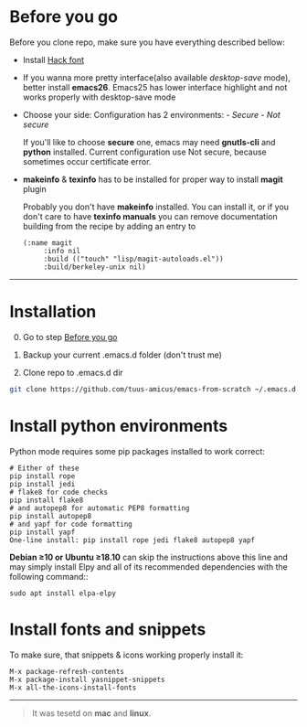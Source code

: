 # Before you go

Before you clone repo, make sure you have everything described bellow:

* Install [Hack font](https://github.com/source-foundry/Hack)
* If you wanna more pretty interface(also available *desktop-save* mode), better install **emacs26**. Emacs25 has lower interface highlight and not works properly with desktop-save mode
* Choose your side: 
    Configuration has 2 environments:
        - *Secure*
        - *Not secure*

    If you'll like to choose **secure** one, emacs may need **gnutls-cli** and **python** installed. Current configuration use Not secure, because sometimes occur certificate error.

* **makeinfo** & **texinfo** has to be installed for proper way to install **magit** plugin

    Probably you don't have **makeinfo** installed. You can install it, or if you don't care to have **texinfo manuals** you can remove documentation building from the recipe by adding an entry to

    ```emacs
    (:name magit
         :info nil
         :build (("touch" "lisp/magit-autoloads.el"))
         :build/berkeley-unix nil)
    ```
***

# Installation

0. Go to step [Before you go](#before-you-go)

1. Backup your current .emacs.d folder (don't trust me)

2. Clone repo to .emacs.d dir

```bash
git clone https://github.com/tuus-amicus/emacs-from-scratch ~/.emacs.d

```

# Install python environments
Python mode requires some pip packages installed to work correct:

``` shell
# Either of these
pip install rope
pip install jedi
# flake8 for code checks
pip install flake8
# and autopep8 for automatic PEP8 formatting
pip install autopep8
# and yapf for code formatting
pip install yapf
One-line install: pip install rope jedi flake8 autopep8 yapf
```

**Debian ≥10 or Ubuntu ≥18.10** can skip the instructions above this line and may simply install Elpy and all of its recommended dependencies with the following command::

```shell
sudo apt install elpa-elpy
```

# Install fonts and snippets
To make sure, that snippets & icons working properly install it:

``` emacs-lisp
M-x package-refresh-contents
M-x package-install yasnippet-snippets
M-x all-the-icons-install-fonts
```

***
>It was tesetd on **mac** and **linux**. 
